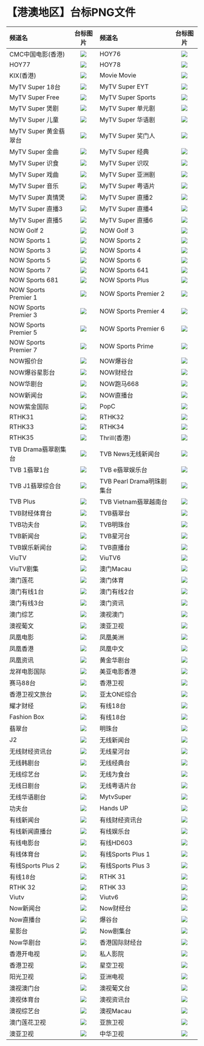 # 【港澳地区】台标PNG文件
|频道名|台标图片|频道名|台标图片|
|:---|:---:|:---|:---:|
|CMC中国电影(香港)|<img src="https://raw.githubusercontent.com/samkolau/TVLOGO/main/logo/CNHK/CMC中国电影(香港).png">|HOY76|<img src="https://raw.githubusercontent.com/samkolau/TVLOGO/main/logo/CNHK/HOY76.png">|
|HOY77|<img src="https://raw.githubusercontent.com/samkolau/TVLOGO/main/logo/CNHK/HOY77.png">|HOY78|<img src="https://raw.githubusercontent.com/samkolau/TVLOGO/main/logo/CNHK/HOY78.png">|
|KIX(香港)|<img src="https://raw.githubusercontent.com/samkolau/TVLOGO/main/logo/CNHK/KIX(香港).png">|Movie Movie|<img src="https://raw.githubusercontent.com/samkolau/TVLOGO/main/logo/CNHK/Movie Movie.png">|
|MyTV Super 18台|<img src="https://raw.githubusercontent.com/samkolau/TVLOGO/main/logo/CNHK/MyTV Super 18台.png">|MyTV Super EYT|<img src="https://raw.githubusercontent.com/samkolau/TVLOGO/main/logo/CNHK/MyTV Super EYT.png">|
|MyTV Super Free|<img src="https://raw.githubusercontent.com/samkolau/TVLOGO/main/logo/CNHK/MyTV Super Free.png">|MyTV Super Sports|<img src="https://raw.githubusercontent.com/samkolau/TVLOGO/main/logo/CNHK/MyTV Super Sports.png">|
|MyTV Super 煲剧|<img src="https://raw.githubusercontent.com/samkolau/TVLOGO/main/logo/CNHK/MyTV Super 煲剧.png">|MyTV Super 单元剧|<img src="https://raw.githubusercontent.com/samkolau/TVLOGO/main/logo/CNHK/MyTV Super 单元剧.png">|
|MyTV Super 儿童|<img src="https://raw.githubusercontent.com/samkolau/TVLOGO/main/logo/CNHK/MyTV Super 儿童.png">|MyTV Super 华语剧|<img src="https://raw.githubusercontent.com/samkolau/TVLOGO/main/logo/CNHK/MyTV Super 华语剧.png">|
|MyTV Super 黄金翡翠台|<img src="https://raw.githubusercontent.com/samkolau/TVLOGO/main/logo/CNHK/MyTV Super 黄金翡翠台.png">|MyTV Super 奖门人|<img src="https://raw.githubusercontent.com/samkolau/TVLOGO/main/logo/CNHK/MyTV Super 奖门人.png">|
|MyTV Super 金曲|<img src="https://raw.githubusercontent.com/samkolau/TVLOGO/main/logo/CNHK/MyTV Super 金曲.png">|MyTV Super 经典|<img src="https://raw.githubusercontent.com/samkolau/TVLOGO/main/logo/CNHK/MyTV Super 经典.png">|
|MyTV Super 识食|<img src="https://raw.githubusercontent.com/samkolau/TVLOGO/main/logo/CNHK/MyTV Super 识食.png">|MyTV Super 识叹|<img src="https://raw.githubusercontent.com/samkolau/TVLOGO/main/logo/CNHK/MyTV Super 识叹.png">|
|MyTV Super 戏曲|<img src="https://raw.githubusercontent.com/samkolau/TVLOGO/main/logo/CNHK/MyTV Super 戏曲.png">|MyTV Super 亚洲剧|<img src="https://raw.githubusercontent.com/samkolau/TVLOGO/main/logo/CNHK/MyTV Super 亚洲剧.png">|
|MyTV Super 音乐|<img src="https://raw.githubusercontent.com/samkolau/TVLOGO/main/logo/CNHK/MyTV Super 音乐.png">|MyTV Super 粤语片|<img src="https://raw.githubusercontent.com/samkolau/TVLOGO/main/logo/CNHK/MyTV Super 粤语片.png">|
|MyTV Super 真情煲|<img src="https://raw.githubusercontent.com/samkolau/TVLOGO/main/logo/CNHK/MyTV Super 真情煲.png">|MyTV Super 直播2|<img src="https://raw.githubusercontent.com/samkolau/TVLOGO/main/logo/CNHK/MyTV Super 直播2.png">|
|MyTV Super 直播3|<img src="https://raw.githubusercontent.com/samkolau/TVLOGO/main/logo/CNHK/MyTV Super 直播3.png">|MyTV Super 直播4|<img src="https://raw.githubusercontent.com/samkolau/TVLOGO/main/logo/CNHK/MyTV Super 直播4.png">|
|MyTV Super 直播5|<img src="https://raw.githubusercontent.com/samkolau/TVLOGO/main/logo/CNHK/MyTV Super 直播5.png">|MyTV Super 直播6|<img src="https://raw.githubusercontent.com/samkolau/TVLOGO/main/logo/CNHK/MyTV Super 直播6.png">|
|NOW Golf 2|<img src="https://raw.githubusercontent.com/samkolau/TVLOGO/main/logo/CNHK/NOW Golf 2.png">|NOW Golf 3|<img src="https://raw.githubusercontent.com/samkolau/TVLOGO/main/logo/CNHK/NOW Golf 3.png">|
|NOW Sports 1|<img src="https://raw.githubusercontent.com/samkolau/TVLOGO/main/logo/CNHK/NOW Sports 1.png">|NOW Sports 2|<img src="https://raw.githubusercontent.com/samkolau/TVLOGO/main/logo/CNHK/NOW Sports 2.png">|
|NOW Sports 3|<img src="https://raw.githubusercontent.com/samkolau/TVLOGO/main/logo/CNHK/NOW Sports 3.png">|NOW Sports 4|<img src="https://raw.githubusercontent.com/samkolau/TVLOGO/main/logo/CNHK/NOW Sports 4.png">|
|NOW Sports 5|<img src="https://raw.githubusercontent.com/samkolau/TVLOGO/main/logo/CNHK/NOW Sports 5.png">|NOW Sports 6|<img src="https://raw.githubusercontent.com/samkolau/TVLOGO/main/logo/CNHK/NOW Sports 6.png">|
|NOW Sports 7|<img src="https://raw.githubusercontent.com/samkolau/TVLOGO/main/logo/CNHK/NOW Sports 7.png">|NOW Sports 641|<img src="https://raw.githubusercontent.com/samkolau/TVLOGO/main/logo/CNHK/NOW Sports 641.png">|
|NOW Sports 681|<img src="https://raw.githubusercontent.com/samkolau/TVLOGO/main/logo/CNHK/NOW Sports 681.png">|NOW Sports Plus|<img src="https://raw.githubusercontent.com/samkolau/TVLOGO/main/logo/CNHK/NOW Sports Plus.png">|
|NOW Sports Premier 1|<img src="https://raw.githubusercontent.com/samkolau/TVLOGO/main/logo/CNHK/NOW Sports Premier 1.png">|NOW Sports Premier 2|<img src="https://raw.githubusercontent.com/samkolau/TVLOGO/main/logo/CNHK/NOW Sports Premier 2.png">|
|NOW Sports Premier 3|<img src="https://raw.githubusercontent.com/samkolau/TVLOGO/main/logo/CNHK/NOW Sports Premier 3.png">|NOW Sports Premier 4|<img src="https://raw.githubusercontent.com/samkolau/TVLOGO/main/logo/CNHK/NOW Sports Premier 4.png">|
|NOW Sports Premier 5|<img src="https://raw.githubusercontent.com/samkolau/TVLOGO/main/logo/CNHK/NOW Sports Premier 5.png">|NOW Sports Premier 6|<img src="https://raw.githubusercontent.com/samkolau/TVLOGO/main/logo/CNHK/NOW Sports Premier 6.png">|
|NOW Sports Premier 7|<img src="https://raw.githubusercontent.com/samkolau/TVLOGO/main/logo/CNHK/NOW Sports Premier 7.png">|NOW Sports Prime|<img src="https://raw.githubusercontent.com/samkolau/TVLOGO/main/logo/CNHK/NOW Sports Prime.png">|
|NOW报价台|<img src="https://raw.githubusercontent.com/samkolau/TVLOGO/main/logo/CNHK/NOW报价台.png">|NOW爆谷台|<img src="https://raw.githubusercontent.com/samkolau/TVLOGO/main/logo/CNHK/NOW爆谷台.png">|
|NOW爆谷星影台|<img src="https://raw.githubusercontent.com/samkolau/TVLOGO/main/logo/CNHK/NOW爆谷星影台.png">|NOW财经台|<img src="https://raw.githubusercontent.com/samkolau/TVLOGO/main/logo/CNHK/NOW财经台.png">|
|NOW华剧台|<img src="https://raw.githubusercontent.com/samkolau/TVLOGO/main/logo/CNHK/NOW华剧台.png">|NOW跑马668|<img src="https://raw.githubusercontent.com/samkolau/TVLOGO/main/logo/CNHK/NOW跑马668.png">|
|NOW新闻台|<img src="https://raw.githubusercontent.com/samkolau/TVLOGO/main/logo/CNHK/NOW新闻台.png">|NOW直播台|<img src="https://raw.githubusercontent.com/samkolau/TVLOGO/main/logo/CNHK/NOW直播台.png">|
|NOW紫金国际|<img src="https://raw.githubusercontent.com/samkolau/TVLOGO/main/logo/CNHK/NOW紫金国际.png">|PopC|<img src="https://raw.githubusercontent.com/samkolau/TVLOGO/main/logo/CNHK/PopC.png">|
|RTHK31|<img src="https://raw.githubusercontent.com/samkolau/TVLOGO/main/logo/CNHK/RTHK31.png">|RTHK32|<img src="https://raw.githubusercontent.com/samkolau/TVLOGO/main/logo/CNHK/RTHK32.png">|
|RTHK33|<img src="https://raw.githubusercontent.com/samkolau/TVLOGO/main/logo/CNHK/RTHK33.png">|RTHK34|<img src="https://raw.githubusercontent.com/samkolau/TVLOGO/main/logo/CNHK/RTHK34.png">|
|RTHK35|<img src="https://raw.githubusercontent.com/samkolau/TVLOGO/main/logo/CNHK/RTHK35.png">|Thrill(香港)|<img src="https://raw.githubusercontent.com/samkolau/TVLOGO/main/logo/CNHK/Thrill(香港).png">|
|TVB Drama翡翠剧集台|<img src="https://raw.githubusercontent.com/samkolau/TVLOGO/main/logo/CNHK/TVB Drama翡翠剧集台.png">|TVB News无线新闻台|<img src="https://raw.githubusercontent.com/samkolau/TVLOGO/main/logo/CNHK/TVB News无线新闻台.png">|
|TVB 1翡翠1台|<img src="https://raw.githubusercontent.com/samkolau/TVLOGO/main/logo/CNHK/TVB 1翡翠1台.png">|TVB e翡翠娱乐台|<img src="https://raw.githubusercontent.com/samkolau/TVLOGO/main/logo/CNHK/TVB e翡翠娱乐台.png">|
|TVB J1翡翠综合台|<img src="https://raw.githubusercontent.com/samkolau/TVLOGO/main/logo/CNHK/TVB J1翡翠综合台.png">|TVB Pearl Drama明珠剧集台|<img src="https://raw.githubusercontent.com/samkolau/TVLOGO/main/logo/CNHK/TVB Pearl Drama明珠剧集台.png">|
|TVB Plus|<img src="https://raw.githubusercontent.com/samkolau/TVLOGO/main/logo/CNHK/TVB Plus.png">|TVB Vietnam翡翠越南台|<img src="https://raw.githubusercontent.com/samkolau/TVLOGO/main/logo/CNHK/TVB Vietnam翡翠越南台.png">|
|TVB财经体育台|<img src="https://raw.githubusercontent.com/samkolau/TVLOGO/main/logo/CNHK/TVB财经体育台.png">|TVB翡翠台|<img src="https://raw.githubusercontent.com/samkolau/TVLOGO/main/logo/CNHK/TVB翡翠台.png">|
|TVB功夫台|<img src="https://raw.githubusercontent.com/samkolau/TVLOGO/main/logo/CNHK/TVB功夫台.png">|TVB明珠台|<img src="https://raw.githubusercontent.com/samkolau/TVLOGO/main/logo/CNHK/TVB明珠台.png">|
|TVB新闻台|<img src="https://raw.githubusercontent.com/samkolau/TVLOGO/main/logo/CNHK/TVB新闻台.png">|TVB星河台|<img src="https://raw.githubusercontent.com/samkolau/TVLOGO/main/logo/CNHK/TVB星河台.png">|
|TVB娱乐新闻台|<img src="https://raw.githubusercontent.com/samkolau/TVLOGO/main/logo/CNHK/TVB娱乐新闻台.png">|TVB直播台|<img src="https://raw.githubusercontent.com/samkolau/TVLOGO/main/logo/CNHK/TVB直播台.png">|
|ViuTV|<img src="https://raw.githubusercontent.com/samkolau/TVLOGO/main/logo/CNHK/ViuTV.png">|ViuTV6|<img src="https://raw.githubusercontent.com/samkolau/TVLOGO/main/logo/CNHK/ViuTV6.png">|
|ViuTV剧集|<img src="https://raw.githubusercontent.com/samkolau/TVLOGO/main/logo/CNHK/ViuTV剧集.png">|澳门Macau|<img src="https://raw.githubusercontent.com/samkolau/TVLOGO/main/logo/CNHK/澳门Macau.png">|
|澳门莲花|<img src="https://raw.githubusercontent.com/samkolau/TVLOGO/main/logo/CNHK/澳门莲花.png">|澳门体育|<img src="https://raw.githubusercontent.com/samkolau/TVLOGO/main/logo/CNHK/澳门体育.png">|
|澳门有线1台|<img src="https://raw.githubusercontent.com/samkolau/TVLOGO/main/logo/CNHK/澳门有线1台.png">|澳门有线2台|<img src="https://raw.githubusercontent.com/samkolau/TVLOGO/main/logo/CNHK/澳门有线2台.png">|
|澳门有线3台|<img src="https://raw.githubusercontent.com/samkolau/TVLOGO/main/logo/CNHK/澳门有线3台.png">|澳门资讯|<img src="https://raw.githubusercontent.com/samkolau/TVLOGO/main/logo/CNHK/澳门资讯.png">|
|澳门综艺|<img src="https://raw.githubusercontent.com/samkolau/TVLOGO/main/logo/CNHK/澳门综艺.png">|澳视澳门|<img src="https://raw.githubusercontent.com/samkolau/TVLOGO/main/logo/CNHK/澳视澳门.png">|
|澳视葡文|<img src="https://raw.githubusercontent.com/samkolau/TVLOGO/main/logo/CNHK/澳视葡文.png">|澳亚卫视|<img src="https://raw.githubusercontent.com/samkolau/TVLOGO/main/logo/CNHK/澳亚卫视.png">|
|凤凰电影|<img src="https://raw.githubusercontent.com/samkolau/TVLOGO/main/logo/CNHK/凤凰电影.png">|凤凰美洲|<img src="https://raw.githubusercontent.com/samkolau/TVLOGO/main/logo/CNHK/凤凰美洲.png">|
|凤凰香港|<img src="https://raw.githubusercontent.com/samkolau/TVLOGO/main/logo/CNHK/凤凰香港.png">|凤凰中文|<img src="https://raw.githubusercontent.com/samkolau/TVLOGO/main/logo/CNHK/凤凰中文.png">|
|凤凰资讯|<img src="https://raw.githubusercontent.com/samkolau/TVLOGO/main/logo/CNHK/凤凰资讯.png">|黄金华剧台|<img src="https://raw.githubusercontent.com/samkolau/TVLOGO/main/logo/CNHK/黄金华剧台.png">|
|龙祥电影国际|<img src="https://raw.githubusercontent.com/samkolau/TVLOGO/main/logo/CNHK/龙祥电影国际.png">|美亚电影香港|<img src="https://raw.githubusercontent.com/samkolau/TVLOGO/main/logo/CNHK/美亚电影香港.png">|
|赛马88台|<img src="https://raw.githubusercontent.com/samkolau/TVLOGO/main/logo/CNHK/赛马88台.png">|香港卫视|<img src="https://raw.githubusercontent.com/samkolau/TVLOGO/main/logo/CNHK/香港卫视.png">|
|香港卫视文旅台|<img src="https://raw.githubusercontent.com/samkolau/TVLOGO/main/logo/CNHK/香港卫视文旅台.png">|亚太ONE综合|<img src="https://raw.githubusercontent.com/samkolau/TVLOGO/main/logo/CNHK/亚太ONE综合.png">|
|耀才财经|<img src="https://raw.githubusercontent.com/samkolau/TVLOGO/main/logo/CNHK/耀才财经.png">|有线18台|<img src="https://raw.githubusercontent.com/samkolau/TVLOGO/main/logo/CNHK/有线18台.png">|
|Fashion Box|<img src="https://raw.githubusercontent.com/samkolau/TVLOGO/main/logo/CNHK/Fashion Box.png">|有线18台|<img src="https://raw.githubusercontent.com/samkolau/TVLOGO/main/logo/CNHK/有线18台.png">|
|翡翠台|<img src="https://raw.githubusercontent.com/wanglindl/TVlogo/main/img/TVB1.png">|明珠台|<img src="https://raw.githubusercontent.com/wanglindl/TVlogo/main/img/TVB2.png">|
|J2|<img src="https://raw.githubusercontent.com/wanglindl/TVlogo/main/img/TVB3.png">|无线新闻台|<img src="https://raw.githubusercontent.com/wanglindl/TVlogo/main/img/TVB4.png">|
|无线财经资讯台|<img src="https://raw.githubusercontent.com/wanglindl/TVlogo/main/img/TVB5.png">|无线星河台|<img src="https://raw.githubusercontent.com/wanglindl/TVlogo/main/img/TVB6.png">|
|无线韩剧台|<img src="https://raw.githubusercontent.com/wanglindl/TVlogo/main/img/TVB7.png">|无线经典台|<img src="https://raw.githubusercontent.com/wanglindl/TVlogo/main/img/TVB8.png">|
|无线综艺台|<img src="https://raw.githubusercontent.com/wanglindl/TVlogo/main/img/TVB9.png">|无线为食台|<img src="https://raw.githubusercontent.com/wanglindl/TVlogo/main/img/TVB10.png">|
|无线日剧台|<img src="https://raw.githubusercontent.com/wanglindl/TVlogo/main/img/TVB11.png">|无线粤语片台|<img src="https://raw.githubusercontent.com/wanglindl/TVlogo/main/img/TVB12.png">|
|无线华语剧台|<img src="https://raw.githubusercontent.com/wanglindl/TVlogo/main/img/TVB13.png">|MytvSuper|<img src="https://raw.githubusercontent.com/wanglindl/TVlogo/main/img/TVB14.png">|
|功夫台|<img src="https://raw.githubusercontent.com/wanglindl/TVlogo/main/img/TVB15.png">|Hands UP|<img src="https://raw.githubusercontent.com/wanglindl/TVlogo/main/img/TVB16.png">|
|有线新闻台|<img src="https://raw.githubusercontent.com/wanglindl/TVlogo/main/img/icable1.png">|有线财经资讯台|<img src="https://raw.githubusercontent.com/wanglindl/TVlogo/main/img/icable2.png">|
|有线新闻直播台|<img src="https://raw.githubusercontent.com/wanglindl/TVlogo/main/img/icable3.png">|有线娱乐台|<img src="https://raw.githubusercontent.com/wanglindl/TVlogo/main/img/icable4.png">|
|有线电影台|<img src="https://raw.githubusercontent.com/wanglindl/TVlogo/main/img/icable5.png">|有线HD603|<img src="https://raw.githubusercontent.com/wanglindl/TVlogo/main/img/icable6.png">|
|有线体育台|<img src="https://raw.githubusercontent.com/wanglindl/TVlogo/main/img/icable7.png">|有线Sports Plus 1|<img src="https://raw.githubusercontent.com/wanglindl/TVlogo/main/img/icable8.png">|
|有线Sports Plus 2|<img src="https://raw.githubusercontent.com/wanglindl/TVlogo/main/img/icable9.png">|有线Sports Plus 3|<img src="https://raw.githubusercontent.com/wanglindl/TVlogo/main/img/icable10.png">|
|有线18台|<img src="https://raw.githubusercontent.com/wanglindl/TVlogo/main/img/icable11.png">|RTHK 31|<img src="https://raw.githubusercontent.com/wanglindl/TVlogo/main/img/RTHK31.png">|
|RTHK 32|<img src="https://raw.githubusercontent.com/wanglindl/TVlogo/main/img/RTHK32.png">|RTHK 33|<img src="https://raw.githubusercontent.com/wanglindl/TVlogo/main/img/RTHK33.png">|
|Viutv|<img src="https://raw.githubusercontent.com/wanglindl/TVlogo/main/img/viutv.png">|Viutv6|<img src="https://raw.githubusercontent.com/wanglindl/TVlogo/main/img/viutv6.png">|
|Now新闻台|<img src="https://raw.githubusercontent.com/wanglindl/TVlogo/main/img/now1.png">|Now财经台|<img src="https://raw.githubusercontent.com/wanglindl/TVlogo/main/img/now2.png">|
|Now直播台|<img src="https://raw.githubusercontent.com/wanglindl/TVlogo/main/img/now3.png">|爆谷台|<img src="https://raw.githubusercontent.com/wanglindl/TVlogo/main/img/now4.png">|
|星影台|<img src="https://raw.githubusercontent.com/wanglindl/TVlogo/main/img/now5.png">|Now剧集台|<img src="https://raw.githubusercontent.com/wanglindl/TVlogo/main/img/now6.png">|
|Now华剧台|<img src="https://raw.githubusercontent.com/wanglindl/TVlogo/main/img/now7.png">|香港国际财经台|<img src="https://raw.githubusercontent.com/wanglindl/TVlogo/main/img/xggjcj.png">|
|香港开电视|<img src="https://raw.githubusercontent.com/wanglindl/TVlogo/main/img/xgkai.png">|私人影院|<img src="https://raw.githubusercontent.com/wanglindl/TVlogo/main/img/sirenyy.png">|
|香港卫视|<img src="https://raw.githubusercontent.com/wanglindl/TVlogo/main/img/HKS.png">|星空卫视|<img src="https://raw.githubusercontent.com/wanglindl/TVlogo/main/img/Startv.png">|
|阳光卫视|<img src="https://raw.githubusercontent.com/wanglindl/TVlogo/main/img/Suntv.png">|亚洲电视|<img src="https://raw.githubusercontent.com/wanglindl/TVlogo/main/img/ATV.png">|
|澳视澳门台|<img src="https://raw.githubusercontent.com/wanglindl/TVlogo/main/img/Aoshi1.png">|澳视葡文台|<img src="https://raw.githubusercontent.com/wanglindl/TVlogo/main/img/Aoshi2.png">|
|澳视体育台|<img src="https://raw.githubusercontent.com/wanglindl/TVlogo/main/img/Aoshi3.png">|澳视资讯台|<img src="https://raw.githubusercontent.com/wanglindl/TVlogo/main/img/Aoshi4.png">|
|澳视综艺台|<img src="https://raw.githubusercontent.com/wanglindl/TVlogo/main/img/Aoshi5.png">|澳视Macau|<img src="https://raw.githubusercontent.com/wanglindl/TVlogo/main/img/Aoshi6.png">|
|澳门莲花卫视|<img src="https://raw.githubusercontent.com/wanglindl/TVlogo/main/img/Lotus.png">|亚旅卫视|<img src="https://raw.githubusercontent.com/wanglindl/TVlogo/main/img/ACTSTV.png">|
|澳亚卫视|<img src="https://raw.githubusercontent.com/wanglindl/TVlogo/main/img/Aoya.png">|中华卫视|<img src="https://raw.githubusercontent.com/wanglindl/TVlogo/main/img/CHTV.png">|
